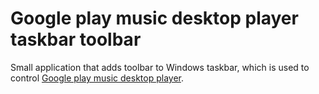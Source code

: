 # Google play music desktop player taskbar toolbar
Small application that adds toolbar to Windows taskbar, which is used to control [Google play music desktop player](https://github.com/MarshallOfSound/Google-Play-Music-Desktop-Player-UNOFFICIAL-).
